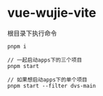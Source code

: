 # vue-wujie-vite
根目录下执行命令
```
pnpm i

// 一起启动apps下的三个项目
pnpm start

// 如果想启动apps下的单个项目
pnpm start --filter dvs-main
```
